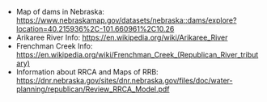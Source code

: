 - Map of dams in Nebraska: https://www.nebraskamap.gov/datasets/nebraska::dams/explore?location=40.215936%2C-101.660961%2C10.26
- Arikaree River Info: https://en.wikipedia.org/wiki/Arikaree_River
- Frenchman Creek Info: https://en.wikipedia.org/wiki/Frenchman_Creek_(Republican_River_tributary)
- Information about RRCA and Maps of RRB: https://dnr.nebraska.gov/sites/dnr.nebraska.gov/files/doc/water-planning/republican/Review_RRCA_Model.pdf  